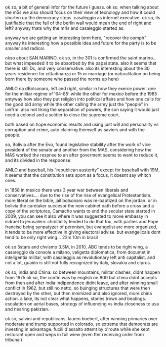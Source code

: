 ok so, a bit of general infor for the future I guess.
ok so, when talking about the m5s we also should focus on their view of tecnology
and how it could shorten up the democracy steps.
casaleggio as internet executive.
ok so, its justifiable that the fall of the berlin wall would mean the
end of right and left? anyway thats why the m4s and casaleggio started as.

anyway we are getting an interesting term here, "recover the oomph"
anyway its interesting how a possible idea and future for the party is to be smaller and radical.

okso about SAN MARINO, ok so, in the 301 is confirmed the saint marino...
but what impeeded it to be absorbed by the papal state.
also it seems that there is still Dc, and very conservative.
also its interesting about the 30 years residence for cittadinanza or 15 or marriage
(or naturalitation on being born there by someone who passed the norms up here)

 AMLO na dBolsonaro, left and right, similar in how they exerce power.
 one for the militar regime of '64-85' while the other for mexico before the 1985
 antyway how also they put religion into political affairs and how one
 calls for the good old army while the other
 calling the army just the "people" in unifrm.
 also not liking the separation of powers, the son saying it would just need
 a colonel and a soldier to close the supreme court.

both based on hope economic results and using just will and personality vs
corruption and crime, auto claiming themself as saviors and with the people.

so, Bolivia after the Evo, found legislative stability after the work of vice president of the senate
and another from the MAS, considering how the MAS worked the respnse to an
after goverment seems to want to reduce it, and its divided in the respoonse.

AMLO and baseball, his “republican austerity” except for baseball with 
19M, it seems that the constitution sets sport as a focus, it doesnt say 
whitch ones.

in 1858 in mexico there was 3 year war between liberals and conservatives....
due to the rise of the rise of evangelical Protestantism.
more literal on the bible, jail bolsonaro was re-baptized on the jordan.
or in bolivia the caretaker succesor the new cabinet oath before a cross
and a copy of the scriptures, Camacho wants to end the secular state started in
2009, you can see it also where it was suggested to move embassy in isdrael to
jerusalem: christinity tended to do that too, with parties and Pope francisc being 
synpatyzer of peronism, but evangelist are more organized, it tends to
be more effective in giving electoral advise.
but evangelicals dont tend to be only right wing... 22m 10m in brasil

ok so 5stars and chvismo 3.5M, in 2010, ABC tends to be right wing, 
a casareggio da console a milano, valigetta diplomatica, from documet 
in inteligentia militar, with casaleggio as revolutionary left anti capitalist.
and not a lot, guaido is still not fully recognized by italy, slovakia and ciprus.

ok so, india and China: so between mountains, militar clashes, didnt happen from 1975
ok so, the confin was by english on 800 but china didnt accepts from then and after india indipendence
didnt leave, and after winning small conflict in 1962, but still no netto, so buinging structures
that were then destroyed by the other, but then mnimized and also ignored, more china action.
a lake, its not clear what happens, stones trown and beatings.
escalation on aerial bases, strategy of influencing vs india closeness to usa and nearing pakistan.

ok so, salvini and republicans.
lauren boebert, after winning primaries over moderate and trump supported in colorado.
so extreme that democrats are investing in advantage.
fucili d'assalto attemt by o'route while she kept restorant open and weps in full wiew
(even fter receiving order from tribunal)
